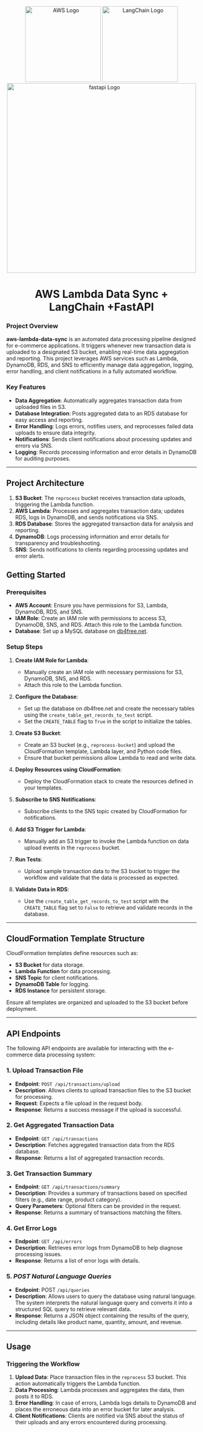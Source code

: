 <div style="text-align: center;">
    <img src="https://upload.wikimedia.org/wikipedia/commons/9/93/Amazon_Web_Services_Logo.svg" alt="AWS Logo" width="200"/>
    <img src="https://api.nuget.org/v3-flatcontainer/langchain/0.15.2/icon" alt="LangChain Logo" width="200"/>
    <img src="https://fastapi.tiangolo.com/img/logo-margin/logo-teal.png" alt="fastapi Logo" width="500"/>
    <h1>AWS Lambda Data Sync + LangChain +FastAPI</h1>
</div>



### Project Overview
**aws-lambda-data-sync** is an automated data processing pipeline designed for e-commerce applications. It triggers whenever new transaction data is uploaded to a designated S3 bucket, enabling real-time data aggregation and reporting. This project leverages AWS services such as Lambda, DynamoDB, RDS, and SNS to efficiently manage data aggregation, logging, error handling, and client notifications in a fully automated workflow.

### Key Features
- **Data Aggregation**: Automatically aggregates transaction data from uploaded files in S3.
- **Database Integration**: Posts aggregated data to an RDS database for easy access and reporting.
- **Error Handling**: Logs errors, notifies users, and reprocesses failed data uploads to ensure data integrity.
- **Notifications**: Sends client notifications about processing updates and errors via SNS.
- **Logging**: Records processing information and error details in DynamoDB for auditing purposes.

---

## Project Architecture
1. **S3 Bucket**: The `reprocess` bucket receives transaction data uploads, triggering the Lambda function.
2. **AWS Lambda**: Processes and aggregates transaction data; updates RDS, logs in DynamoDB, and sends notifications via SNS.
3. **RDS Database**: Stores the aggregated transaction data for analysis and reporting.
4. **DynamoDB**: Logs processing information and error details for transparency and troubleshooting.
5. **SNS**: Sends notifications to clients regarding processing updates and error alerts.

## Getting Started

### Prerequisites
- **AWS Account**: Ensure you have permissions for S3, Lambda, DynamoDB, RDS, and SNS.
- **IAM Role**: Create an IAM role with permissions to access S3, DynamoDB, SNS, and RDS. Attach this role to the Lambda function.
- **Database**: Set up a MySQL database on [db4free.net](https://www.db4free.net/).
  
### Setup Steps

1. **Create IAM Role for Lambda**:
   - Manually create an IAM role with necessary permissions for S3, DynamoDB, SNS, and RDS.
   - Attach this role to the Lambda function.

2. **Configure the Database**:
   - Set up the database on db4free.net and create the necessary tables using the `create_table_get_records_to_test` script.
   - Set the `CREATE_TABLE` flag to `True` in the script to initialize the tables.

3. **Create S3 Bucket**:
   - Create an S3 bucket (e.g., `reprocess-bucket`) and upload the CloudFormation template, Lambda layer, and Python code files.
   - Ensure that bucket permissions allow Lambda to read and write data.

4. **Deploy Resources using CloudFormation**:
   - Deploy the CloudFormation stack to create the resources defined in your templates.

5. **Subscribe to SNS Notifications**:
   - Subscribe clients to the SNS topic created by CloudFormation for notifications.

6. **Add S3 Trigger for Lambda**:
   - Manually add an S3 trigger to invoke the Lambda function on data upload events in the `reprocess` bucket.

7. **Run Tests**:
   - Upload sample transaction data to the S3 bucket to trigger the workflow and validate that the data is processed as expected.

8. **Validate Data in RDS**:
   - Use the `create_table_get_records_to_test` script with the `CREATE_TABLE` flag set to `False` to retrieve and validate records in the database.

---

## CloudFormation Template Structure

CloudFormation templates define resources such as:
- **S3 Bucket** for data storage.
- **Lambda Function** for data processing.
- **SNS Topic** for client notifications.
- **DynamoDB Table** for logging.
- **RDS Instance** for persistent storage.

Ensure all templates are organized and uploaded to the S3 bucket before deployment.

---

## API Endpoints

The following API endpoints are available for interacting with the e-commerce data processing system:

### 1. Upload Transaction File
- **Endpoint**: `POST /api/transactions/upload`
- **Description**: Allows clients to upload transaction files to the S3 bucket for processing.
- **Request**: Expects a file upload in the request body.
- **Response**: Returns a success message if the upload is successful.

### 2. Get Aggregated Transaction Data
- **Endpoint**: `GET /api/transactions`
- **Description**: Fetches aggregated transaction data from the RDS database.
- **Response**: Returns a list of aggregated transaction records.

### 3. Get Transaction Summary
- **Endpoint**: `GET /api/transactions/summary`
- **Description**: Provides a summary of transactions based on specified filters (e.g., date range, product category).
- **Query Parameters**: Optional filters can be provided in the request.
- **Response**: Returns a summary of transactions matching the filters.

### 4. Get Error Logs
- **Endpoint**: `GET /api/errors`
- **Description**: Retrieves error logs from DynamoDB to help diagnose processing issues.
- **Response**: Returns a list of error logs with details.

### 5. *POST Natural Language Queries*

- **Endpoint**: POST `/api/queries`
- **Description**: Allows users to query the database using natural language. The system interprets the natural language query and converts it into a structured SQL query to retrieve relevant data.
- **Response**: Returns a JSON object containing the results of the query, including details like product name, quantity, amount, and revenue.
---

## Usage

### Triggering the Workflow
1. **Upload Data**: Place transaction files in the `reprocess` S3 bucket. This action automatically triggers the Lambda function.
2. **Data Processing**: Lambda processes and aggregates the data, then posts it to RDS.
3. **Error Handling**: In case of errors, Lambda logs details to DynamoDB and places the erroneous data into an error bucket for later analysis.
4. **Client Notifications**: Clients are notified via SNS about the status of their uploads and any errors encountered during processing.